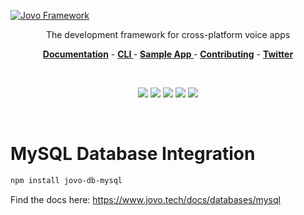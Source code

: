 [![Jovo Framework](../docs/img/jovo-header.png)](https://www.jovo.tech)

<p align="center">The development framework for cross-platform voice apps</p>

<p align="center">
<a href="https://www.jovo.tech/docs/"><strong>Documentation</strong></a> -
<a href="https://github.com/jovotech/jovo-cli"><strong>CLI </strong></a> -
<a href="https://github.com/jovotech/jovo-sample-voice-app-nodejs"><strong>Sample App </strong></a> - <a href="https://github.com/jovotech/jovo-framework/tree/master/.github/CONTRIBUTING.md"><strong>Contributing</strong></a> - <a href="https://twitter.com/jovotech"><strong>Twitter</strong></a></p>
<br/>

<p align="center">
<a href="https://travis-ci.org/jovotech/jovo-framework" target="_blank"><img src="https://travis-ci.org/jovotech/jovo-framework.svg?branch=master"></a>
<a href="https://www.npmjs.com/package/jovo-framework" target="_blank"><img src="https://badge.fury.io/js/jovo-framework.svg"></a>
<a href="./CONTRIBUTING.md"><img src="https://img.shields.io/badge/PRs-welcome-brightgreen.svg"></a>
<a href="https://slackin-uwinbxqkfx.now.sh" target="_blank"><img src="https://slackin-uwinbxqkfx.now.sh/badge.svg"></a>
<a href="https://twitter.com/intent/tweet?text=🔈 Build cross-platform voice apps for Alexa and Google Assistant with @jovotech https://github.com/jovotech/jovo-framework/" target="_blank"><img src="https://img.shields.io/twitter/url/http/shields.io.svg?style=social"></a>
</p>
<br/>

# MySQL Database Integration

```sh
npm install jovo-db-mysql
```

Find the docs here: https://www.jovo.tech/docs/databases/mysql